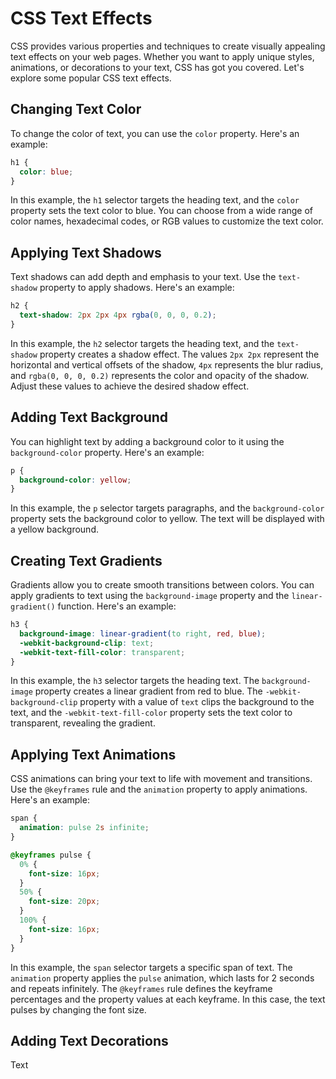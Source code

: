 
# CSS Text Effects

CSS provides various properties and techniques to create visually appealing text effects on your web pages. Whether you want to apply unique styles, animations, or decorations to your text, CSS has got you covered. Let's explore some popular CSS text effects.

## Changing Text Color

To change the color of text, you can use the `color` property. Here's an example:

```css
h1 {
  color: blue;
}
```

In this example, the `h1` selector targets the heading text, and the `color` property sets the text color to blue. You can choose from a wide range of color names, hexadecimal codes, or RGB values to customize the text color.

## Applying Text Shadows

Text shadows can add depth and emphasis to your text. Use the `text-shadow` property to apply shadows. Here's an example:

```css
h2 {
  text-shadow: 2px 2px 4px rgba(0, 0, 0, 0.2);
}
```

In this example, the `h2` selector targets the heading text, and the `text-shadow` property creates a shadow effect. The values `2px 2px` represent the horizontal and vertical offsets of the shadow, `4px` represents the blur radius, and `rgba(0, 0, 0, 0.2)` represents the color and opacity of the shadow. Adjust these values to achieve the desired shadow effect.

## Adding Text Background

You can highlight text by adding a background color to it using the `background-color` property. Here's an example:

```css
p {
  background-color: yellow;
}
```

In this example, the `p` selector targets paragraphs, and the `background-color` property sets the background color to yellow. The text will be displayed with a yellow background.

## Creating Text Gradients

Gradients allow you to create smooth transitions between colors. You can apply gradients to text using the `background-image` property and the `linear-gradient()` function. Here's an example:

```css
h3 {
  background-image: linear-gradient(to right, red, blue);
  -webkit-background-clip: text;
  -webkit-text-fill-color: transparent;
}
```

In this example, the `h3` selector targets the heading text. The `background-image` property creates a linear gradient from red to blue. The `-webkit-background-clip` property with a value of `text` clips the background to the text, and the `-webkit-text-fill-color` property sets the text color to transparent, revealing the gradient.

## Applying Text Animations

CSS animations can bring your text to life with movement and transitions. Use the `@keyframes` rule and the `animation` property to apply animations. Here's an example:

```css
span {
  animation: pulse 2s infinite;
}

@keyframes pulse {
  0% {
    font-size: 16px;
  }
  50% {
    font-size: 20px;
  }
  100% {
    font-size: 16px;
  }
}
```

In this example, the `span` selector targets a specific span of text. The `animation` property applies the `pulse` animation, which lasts for 2 seconds and repeats infinitely. The `@keyframes` rule defines the keyframe percentages and the property values at each keyframe. In this case, the text pulses by changing the font size.

## Adding Text Decorations

Text
